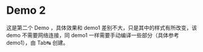 # Demo 2

这是第二个 Demo ，具体效果和 demo1 差别不大，只是其中的样式有所改变，该 demo 不需要网络连接，同 demo1 一样需要手动编译一些部分（具体参考 demo1），由 Tab↹‎ 创建。